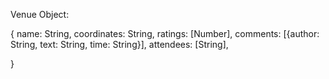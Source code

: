 Venue Object:

{
  name: String,
  coordinates: String,
  ratings: [Number],
  comments: [{author: String, text: String, time: String}],
  attendees: [String],
  




}